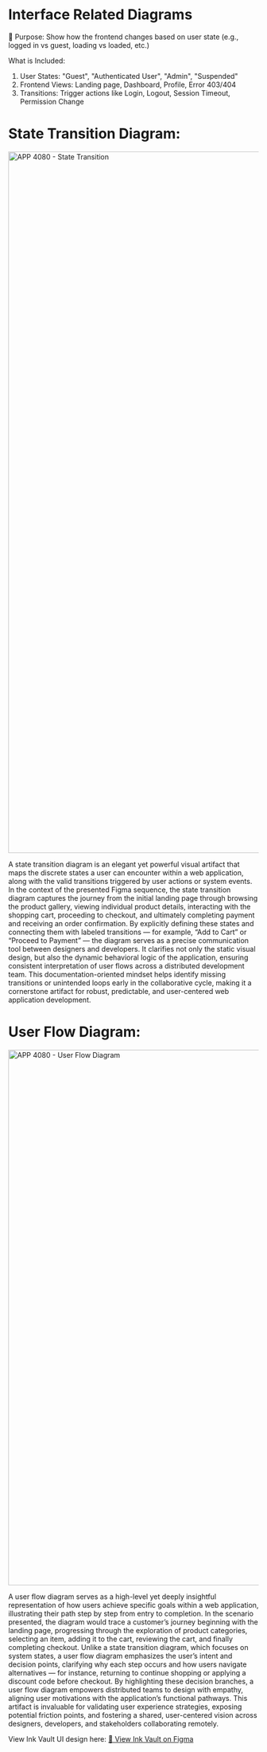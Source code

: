 # Interface Related Diagrams

🎯 Purpose: Show how the frontend changes based on user state (e.g., logged in vs guest, loading vs loaded, etc.)

What is Included:
1. User States: "Guest", "Authenticated User", "Admin", "Suspended"
2. Frontend Views: Landing page, Dashboard, Profile, Error 403/404
3. Transitions: Trigger actions like Login, Logout, Session Timeout, Permission Change

# State Transition Diagram:
<img width="4132" height="1408" alt="APP 4080 - State Transition" src="https://github.com/user-attachments/assets/a965b36c-7af9-4ae4-8431-f1e653014432" />

A state transition diagram is an elegant yet powerful visual artifact that maps the discrete states a user can encounter within a web application, along with the valid transitions triggered by user actions or system events. In the context of the presented Figma sequence, the state transition diagram captures the journey from the initial landing page through browsing the product gallery, viewing individual product details, interacting with the shopping cart, proceeding to checkout, and ultimately completing payment and receiving an order confirmation. By explicitly defining these states and connecting them with labeled transitions — for example, “Add to Cart” or “Proceed to Payment” — the diagram serves as a precise communication tool between designers and developers. It clarifies not only the static visual design, but also the dynamic behavioral logic of the application, ensuring consistent interpretation of user flows across a distributed development team. This documentation-oriented mindset helps identify missing transitions or unintended loops early in the collaborative cycle, making it a cornerstone artifact for robust, predictable, and user-centered web application development.


# User Flow Diagram:
<img width="5732" height="1075" alt="APP 4080 - User Flow Diagram" src="https://github.com/user-attachments/assets/a2afb4be-b21b-440e-916e-6d2c069675b3" />

A user flow diagram serves as a high-level yet deeply insightful representation of how users achieve specific goals within a web application, illustrating their path step by step from entry to completion. In the scenario presented, the diagram would trace a customer’s journey beginning with the landing page, progressing through the exploration of product categories, selecting an item, adding it to the cart, reviewing the cart, and finally completing checkout. Unlike a state transition diagram, which focuses on system states, a user flow diagram emphasizes the user’s intent and decision points, clarifying why each step occurs and how users navigate alternatives — for instance, returning to continue shopping or applying a discount code before checkout. By highlighting these decision branches, a user flow diagram empowers distributed teams to design with empathy, aligning user motivations with the application’s functional pathways. This artifact is invaluable for validating user experience strategies, exposing potential friction points, and fostering a shared, user-centered vision across designers, developers, and stakeholders collaborating remotely.

View Ink Vault UI design here: 
[🔗 View Ink Vault on Figma](https://www.figma.com/design/DCX6ptJgsymfpCfTpumg4e/InkVault?node-id=0-1&t=kseywkJKyp2BcmDA-1)



